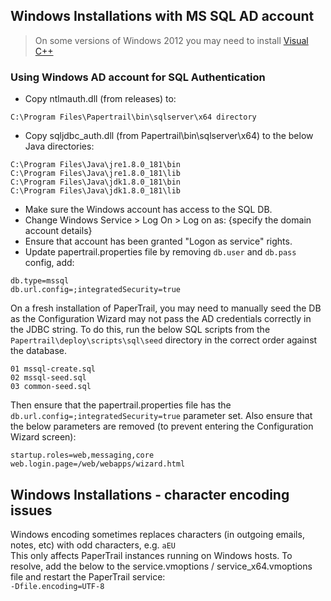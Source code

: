 ## Windows Installations with MS SQL AD account

> On some versions of Windows 2012 you may need to install [Visual C++](https://www.microsoft.com/en-us/download/confirmation.aspx?id=14632)

### Using Windows AD account for SQL Authentication

* Copy ntlmauth.dll (from releases) to:
```
C:\Program Files\Papertrail\bin\sqlserver\x64 directory
```
* Copy sqljdbc_auth.dll (from Papertrail\bin\sqlserver\x64) to the below Java directories:
```
C:\Program Files\Java\jre1.8.0_181\bin
C:\Program Files\Java\jre1.8.0_181\lib
C:\Program Files\Java\jdk1.8.0_181\bin
C:\Program Files\Java\jdk1.8.0_181\lib
```

* Make sure the Windows account has access to the SQL DB.
* Change Windows Service > Log On > Log on as: {specify the domain account details} 
* Ensure that account has been granted "Logon as service" rights.
* Update papertrail.properties file by removing `db.user` and `db.pass` config, add:
 ```
 db.type=mssql
 db.url.config=;integratedSecurity=true
```

On a fresh installation of PaperTrail, you may need to manually seed the DB as the Configuration Wizard may not pass the AD credentials correctly in the JDBC string. To do this, run the below SQL scripts from the `Papertrail\deploy\scripts\sql\seed` directory in the correct order against the database.
```
01 mssql-create.sql
02 mssql-seed.sql
03 common-seed.sql
```

Then ensure that the papertrail.properties file has the ` db.url.config=;integratedSecurity=true` parameter set.
Also ensure that the below parameters are removed (to prevent entering the Configuration Wizard screen):
```
startup.roles=web,messaging,core
web.login.page=/web/webapps/wizard.html
```


## Windows Installations - character encoding issues
Windows encoding sometimes replaces characters (in outgoing emails, notes, etc) with odd characters, e.g. `aEU`<br>
This only affects PaperTrail instances running on Windows hosts. To resolve, add the below to the service.vmoptions / service_x64.vmoptions file and restart the PaperTrail service:<br>
`-Dfile.encoding=UTF-8`
